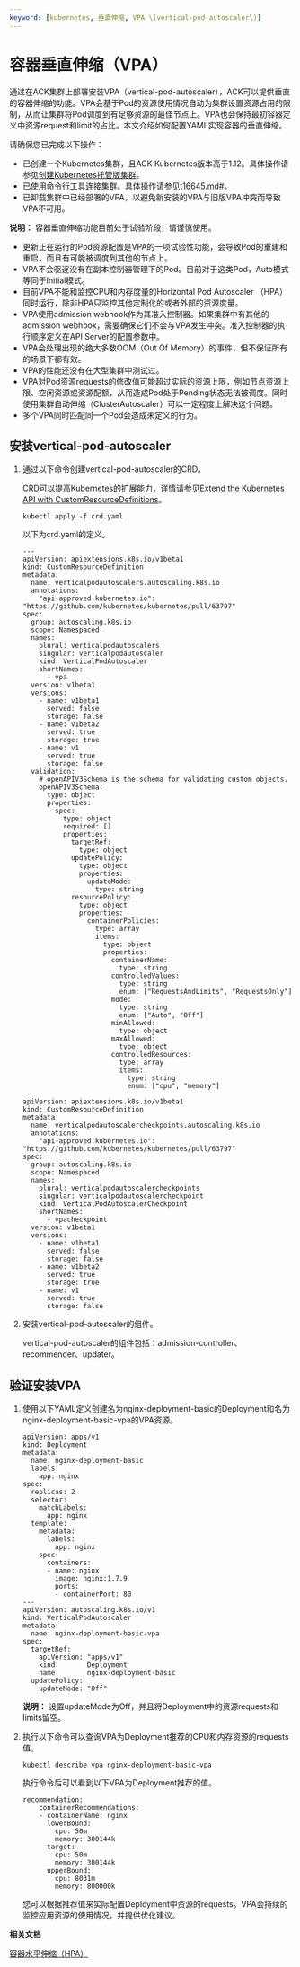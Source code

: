 ```yaml
---
keyword: [kubernetes, 垂直伸缩, VPA \(vertical-pod-autoscaler\)]
---
```


# 容器垂直伸缩（VPA）

通过在ACK集群上部署安装VPA（vertical-pod-autoscaler），ACK可以提供垂直的容器伸缩的功能。VPA会基于Pod的资源使用情况自动为集群设置资源占用的限制，从而让集群将Pod调度到有足够资源的最佳节点上。VPA也会保持最初容器定义中资源request和limit的占比。本文介绍如何配置YAML实现容器的垂直伸缩。

请确保您已完成以下操作：

-   已创建一个Kubernetes集群，且ACK Kubernetes版本高于1.12。具体操作请参见[创建Kubernetes托管版集群](/intl.zh-CN/Kubernetes集群用户指南/集群/创建集群/创建Kubernetes托管版集群.md)。
-   已使用命令行工具连接集群。具体操作请参见[t16645.md\#](/intl.zh-CN/Kubernetes集群用户指南/集群/连接集群/通过kubectl工具连接集群.md)。
-   已卸载集群中已经部署的VPA，以避免新安装的VPA与旧版VPA冲突而导致VPA不可用。

**说明：** 容器垂直伸缩功能目前处于试验阶段，请谨慎使用。

-   更新正在运行的Pod资源配置是VPA的一项试验性功能，会导致Pod的重建和重启，而且有可能被调度到其他的节点上。
-   VPA不会驱逐没有在副本控制器管理下的Pod。目前对于这类Pod，Auto模式等同于Initial模式。
-   目前VPA不能和监控CPU和内存度量的Horizontal Pod Autoscaler （HPA）同时运行，除非HPA只监控其他定制化的或者外部的资源度量。
-   VPA使用admission webhook作为其准入控制器。如果集群中有其他的admission webhook，需要确保它们不会与VPA发生冲突。准入控制器的执行顺序定义在API Server的配置参数中。
-   VPA会处理出现的绝大多数OOM（Out Of Memory）的事件，但不保证所有的场景下都有效。
-   VPA的性能还没有在大型集群中测试过。
-   VPA对Pod资源requests的修改值可能超过实际的资源上限，例如节点资源上限、空闲资源或资源配额，从而造成Pod处于Pending状态无法被调度。同时使用集群自动伸缩（ClusterAutoscaler）可以一定程度上解决这个问题。
-   多个VPA同时匹配同一个Pod会造成未定义的行为。

## 安装vertical-pod-autoscaler

1.  通过以下命令创建vertical-pod-autoscaler的CRD。

    CRD可以提高Kubernetes的扩展能力，详情请参见[Extend the Kubernetes API with CustomResourceDefinitions](https://kubernetes.io/docs/tasks/extend-kubernetes/custom-resources/custom-resource-definitions/)。

    ```
    kubectl apply -f crd.yaml
    ```

    以下为crd.yaml的定义。

    ```
    ---
    apiVersion: apiextensions.k8s.io/v1beta1
    kind: CustomResourceDefinition
    metadata:
      name: verticalpodautoscalers.autoscaling.k8s.io
      annotations:
        "api-approved.kubernetes.io": "https://github.com/kubernetes/kubernetes/pull/63797"
    spec:
      group: autoscaling.k8s.io
      scope: Namespaced
      names:
        plural: verticalpodautoscalers
        singular: verticalpodautoscaler
        kind: VerticalPodAutoscaler
        shortNames:
          - vpa
      version: v1beta1
      versions:
        - name: v1beta1
          served: false
          storage: false
        - name: v1beta2
          served: true
          storage: true
        - name: v1
          served: true
          storage: false
      validation:
        # openAPIV3Schema is the schema for validating custom objects.
        openAPIV3Schema:
          type: object
          properties:
            spec:
              type: object
              required: []
              properties:
                targetRef:
                  type: object
                updatePolicy:
                  type: object
                  properties:
                    updateMode:
                      type: string
                resourcePolicy:
                  type: object
                  properties:
                    containerPolicies:
                      type: array
                      items:
                        type: object
                        properties:
                          containerName:
                            type: string
                          controlledValues:
                            type: string
                            enum: ["RequestsAndLimits", "RequestsOnly"]
                          mode:
                            type: string
                            enum: ["Auto", "Off"]
                          minAllowed:
                            type: object
                          maxAllowed:
                            type: object
                          controlledResources:
                            type: array
                            items:
                              type: string
                              enum: ["cpu", "memory"]
    ---
    apiVersion: apiextensions.k8s.io/v1beta1
    kind: CustomResourceDefinition
    metadata:
      name: verticalpodautoscalercheckpoints.autoscaling.k8s.io
      annotations:
        "api-approved.kubernetes.io": "https://github.com/kubernetes/kubernetes/pull/63797"
    spec:
      group: autoscaling.k8s.io
      scope: Namespaced
      names:
        plural: verticalpodautoscalercheckpoints
        singular: verticalpodautoscalercheckpoint
        kind: VerticalPodAutoscalerCheckpoint
        shortNames:
          - vpacheckpoint
      version: v1beta1
      versions:
        - name: v1beta1
          served: false
          storage: false
        - name: v1beta2
          served: true
          storage: true
        - name: v1
          served: true
          storage: false
    ```

2.  安装vertical-pod-autoscaler的组件。

    vertical-pod-autoscaler的组件包括：admission-controller、recommender、updater。




## 验证安装VPA

1.  使用以下YAML定义创建名为nginx-deployment-basic的Deployment和名为nginx-deployment-basic-vpa的VPA资源。

    ```
    apiVersion: apps/v1
    kind: Deployment
    metadata:
      name: nginx-deployment-basic
      labels:
        app: nginx
    spec:
      replicas: 2
      selector:
        matchLabels:
          app: nginx
      template:
        metadata:
          labels:
            app: nginx
        spec:
          containers:
          - name: nginx
            image: nginx:1.7.9
            ports:
            - containerPort: 80
    ---
    apiVersion: autoscaling.k8s.io/v1
    kind: VerticalPodAutoscaler
    metadata:
      name: nginx-deployment-basic-vpa
    spec:
      targetRef:
        apiVersion: "apps/v1"
        kind:       Deployment
        name:       nginx-deployment-basic
      updatePolicy:
        updateMode: "Off"
    ```

    **说明：** 设置updateMode为Off，并且将Deployment中的资源requests和limits留空。

2.  执行以下命令可以查询VPA为Deployment推荐的CPU和内存资源的requests值。

    ```
    kubectl describe vpa nginx-deployment-basic-vpa
    ```

    执行命令后可以看到以下VPA为Deployment推荐的值。

    ```
    recommendation:
        containerRecommendations:
        - containerName: nginx
          lowerBound:
            cpu: 50m
            memory: 300144k
          target:
            cpu: 50m
            memory: 300144k
          upperBound:
            cpu: 8031m
            memory: 800000k
    ```

    您可以根据推荐值来实际配置Deployment中资源的requests。VPA会持续的监控应用资源的使用情况，并提供优化建议。


**相关文档**  


[容器水平伸缩（HPA）](/intl.zh-CN/Kubernetes集群用户指南/弹性伸缩/容器水平伸缩（HPA）.md)

